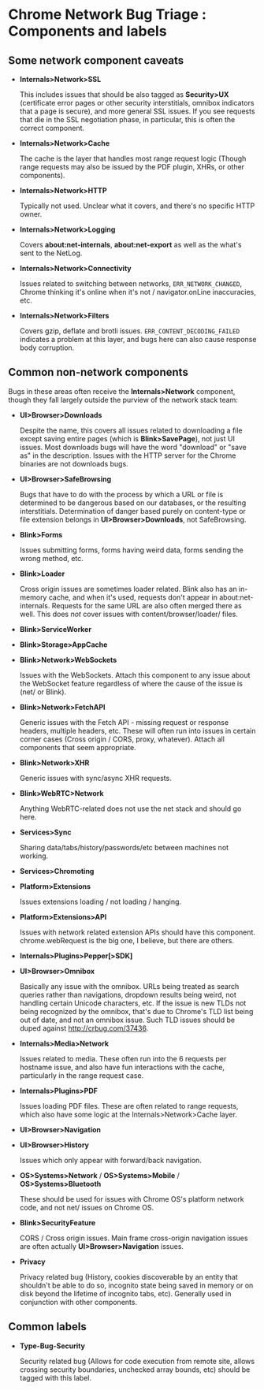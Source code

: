 # Chrome Network Bug Triage : Components and labels

## Some network component caveats

* **Internals>Network>SSL**

    This includes issues that should be also tagged as **Security>UX**
    (certificate error pages or other security interstitials, omnibox indicators
    that a page is secure), and more general SSL issues.  If you see requests
    that die in the SSL negotiation phase, in particular, this is often the
    correct component.

* **Internals>Network>Cache**

    The cache is the layer that handles most range request logic (Though range
    requests may also be issued by the PDF plugin, XHRs, or other components).

* **Internals>Network>HTTP**

    Typically not used.  Unclear what it covers, and there's no specific HTTP
    owner.

* **Internals>Network>Logging**

    Covers **about:net-internals**, **about:net-export** as well as the what's
    sent to the NetLog.

* **Internals>Network>Connectivity**

    Issues related to switching between networks, `ERR_NETWORK_CHANGED`, Chrome
    thinking it's online when it's not / navigator.onLine inaccuracies, etc.

* **Internals>Network>Filters**

    Covers gzip, deflate and brotli issues.  `ERR_CONTENT_DECODING_FAILED`
    indicates a problem at this layer, and bugs here can also cause response
    body corruption.

## Common non-network components

Bugs in these areas often receive the **Internals>Network** component, though
they fall largely outside the purview of the network stack team:

* **UI>Browser>Downloads**

    Despite the name, this covers all issues related to downloading a file
    except saving entire pages (which is **Blink>SavePage**), not just UI
    issues.  Most downloads bugs will have the word "download" or "save as" in
    the description.  Issues with the HTTP server for the Chrome binaries are
    not downloads bugs.

* **UI>Browser>SafeBrowsing**

    Bugs that have to do with the process by which a URL or file is determined
    to be dangerous based on our databases, or the resulting interstitials.
    Determination of danger based purely on content-type or file extension
    belongs in **UI>Browser>Downloads**, not SafeBrowsing.

* **Blink>Forms**

    Issues submitting forms, forms having weird data, forms sending the wrong
    method, etc.

* **Blink>Loader**

    Cross origin issues are sometimes loader related.  Blink also has an
    in-memory cache, and when it's used, requests don't appear in
    about:net-internals.  Requests for the same URL are also often merged there
    as well.  This does *not* cover issues with content/browser/loader/ files.

* **Blink>ServiceWorker**

* **Blink>Storage>AppCache**

* **Blink>Network>WebSockets**

    Issues with the WebSockets.  Attach this component to any issue about the
    WebSocket feature regardless of where the cause of the issue is (net/ or
    Blink).

* **Blink>Network>FetchAPI**

    Generic issues with the Fetch API - missing request or response headers,
    multiple headers, etc.  These will often run into issues in certain corner
    cases (Cross origin / CORS, proxy, whatever).  Attach all components that
    seem appropriate.

* **Blink>Network>XHR**

    Generic issues with sync/async XHR requests.

* **Blink>WebRTC>Network**

    Anything WebRTC-related does not use the net stack and should go here.

* **Services>Sync**

    Sharing data/tabs/history/passwords/etc between machines not working.

* **Services>Chromoting**

* **Platform>Extensions**

    Issues extensions loading / not loading / hanging.

* **Platform>Extensions>API**

    Issues with network related extension APIs should have this component.
    chrome.webRequest is the big one, I believe, but there are others.

* **Internals>Plugins>Pepper[>SDK]**

* **UI>Browser>Omnibox**

    Basically any issue with the omnibox.  URLs being treated as search queries
    rather than navigations, dropdown results being weird, not handling certain
    Unicode characters, etc.  If the issue is new TLDs not being recognized by
    the omnibox, that's due to Chrome's TLD list being out of date, and not an
    omnibox issue.  Such TLD issues should be duped against
    http://crbug.com/37436.

* **Internals>Media>Network**

    Issues related to media.  These often run into the 6 requests per hostname
    issue, and also have fun interactions with the cache, particularly in the
    range request case.

* **Internals>Plugins>PDF**

    Issues loading PDF files.  These are often related to range requests, which
    also have some logic at the Internals>Network>Cache layer.

* **UI>Browser>Navigation**

* **UI>Browser>History**

    Issues which only appear with forward/back navigation.

* **OS>Systems>Network** / **OS>Systems>Mobile** / **OS>Systems>Bluetooth**

    These should be used for issues with Chrome OS's platform network code, and
    not net/ issues on Chrome OS.

* **Blink>SecurityFeature**

    CORS / Cross origin issues.  Main frame cross-origin navigation issues are
    often actually **UI>Browser>Navigation** issues.

* **Privacy**

    Privacy related bug (History, cookies discoverable by an entity that
    shouldn't be able to do so, incognito state being saved in memory or on disk
    beyond the lifetime of incognito tabs, etc).  Generally used in conjunction
    with other components.

## Common labels

* **Type-Bug-Security**

    Security related bug (Allows for code execution from remote site, allows
    crossing security boundaries, unchecked array bounds, etc) should be tagged
    with this label.
